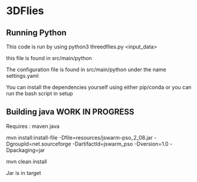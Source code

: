 # 3DFlies
## Running Python
This code is run by using  python3 threedflies.py <input_data> 

this file is found in src/main/python

The configuration file is found in src/main/python under the name settings.yaml


You can install the dependencies yourself using either pip/conda or you can run the bash script in setup

## Building java WORK IN PROGRESS 
Requires : maven java

mvn install:install-file -Dfile=resources/jswarm-pso_2_08.jar -DgroupId=net.sourceforge -DartifactId=jswarm_pso -Dversion=1.0 -Dpackaging=jar

mvn clean install

Jar is in target
